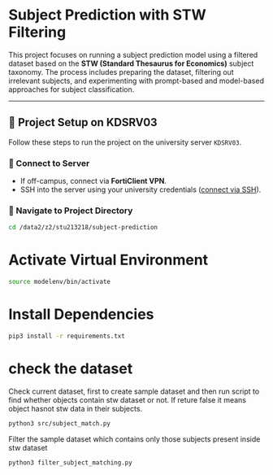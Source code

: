 # Subject Prediction with STW Filtering

This project focuses on running a subject prediction model using a filtered dataset based on the **STW (Standard Thesaurus for Economics)** subject taxonomy. The process includes preparing the dataset, filtering out irrelevant subjects, and experimenting with prompt-based and model-based approaches for subject classification.

---

## 📁 Project Setup on KDSRV03

Follow these steps to run the project on the university server `KDSRV03`.

### 🔐 Connect to Server
- If off-campus, connect via **FortiClient VPN**.
- SSH into the server using your university credentials ([connect via SSH](https://www.hiperf.rz.uni-kiel.de/caucluster/access/#user-account)).

### 📂 Navigate to Project Directory
```bash
cd /data2/z2/stu213218/subject-prediction
```

# Activate Virtual Environment
```bash
source modelenv/bin/activate
```

# Install Dependencies

```bash
pip3 install -r requirements.txt
```

# check the dataset

Check current dataset, first to create sample dataset and then run script to find whether objects contain stw dataset or not. If reture false it means object hasnot stw data in their subjects.


```bash
python3 src/subject_match.py
```

Filter the sample dataset which contains only those subjects present inside stw dataset

```bash
python3 filter_subject_matching.py
```



